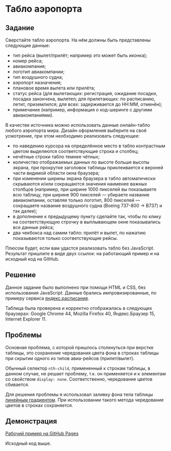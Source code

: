 # Табло аэропорта 

## Задание
Сверстайте табло аэропорта. На нём должны быть представлены следующие данные:
* тип рейса (вылет/прилёт; например это может быть иконка);
* номер рейса;
* авиакомпания;
* логотип авиакомпании;
* тип воздушного судна;
* аэропорт назначения;
* плановое время вылета или прилёта;
* статус рейса (для вылетающих: регистрация, ожидание посадки, посадка закончена, вылетел; для прилетающих: по расписанию, летит, приземлился; для всех: задерживается до HH:MM, отменён);
* примечание (например, информация о код-шеринге с другими авиакомпаниями).

В качестве источника можно использовать данные онлайн-табло любого аэропорта мира.
Дизайн оформления выберите на своё усмотрение, при этом необходимо реализовать следующее:
* по наведению курсора на определённое место в табло контрастным цветом выделяются соответствующие строка и столбец;
* нечётные строки табло темнее чётных;
* количество отображаемых данных по высоте больше высоты экрана, при прокрутке заголовок таблицы приклеивается к верхней части видимой области окна браузера;
* при изменении ширины экрана браузера в табло автоматически скрываются и/или сокращаются значения наименее важных столбцов (например, при ширине 1000 пикселей вы показываете всю таблицу, при ширине 900 пикселей — убираете название авиакомпании, оставляя только логотип, 800 пикселей — сокращаете название воздушного судна (Boeing 737-800 -> B737) и так далее);
* в дополнение к предыдущему пункту сделайте так, чтобы по клику на соответствующую строчку в выплывающем окне показывались все данные рейса;
* два чекбокса над самим табло: прилёт и вылет, по нажатию показываются только соответствующие рейсы.

Плюсом будет, если вам удастся реализовать табло без JavaScript.
Результат пришлите в виде двух ссылок: на работающий пример и на исходный код на GitHub.

## Решение
Данное задание было выполнено при помощи HTML и CSS, без использования JavaScript. Данные брались импровизированные, по примеру сервиса [яндекс.расписания](https://rasp.yandex.ru/search/plane/?toName=%D0%A1%D0%B0%D0%BD%D0%BA%D1%82-%D0%9F%D0%B5%D1%82%D0%B5%D1%80%D0%B1%D1%83%D1%80%D0%B3&fromName=%D0%9C%D0%BE%D1%81%D0%BA%D0%B2%D0%B0).

Таблица была проверена и корректно отображалась в следующих браузерах: Google Chrome 44, Mozilla Firefox 40, Яндекс.Браузер 15, Internet Explorer 11.

## Проблемы
Основная проблема, с которой пришлось столкнуться при верстке таблицы, это сохранение чередования цвета фона в строках таблицы при скрытии одного из типов авиа-рейсов (прилет/вылет).

Обычный селектор ```nth-child```, примененный к строкам таблицы, в данном случае, не решает проблему, т.к. он применяется и к элементам со свойством ```display: none```. Соответственно, чередование цветов сбивается.

Для решения проблемы я использовал заливку фона тела таблицы [линейным градиентом](http://htmlbook.ru/CSS3-na-primerakh/lineinyi-gradient). При использовании такого метода чередование цветов в строках сохраняется.

## Демонстрация
[Рабочий пример на GitHub Pages](http://oktava6.github.io/Airport-table/)

Исходный код выше.
